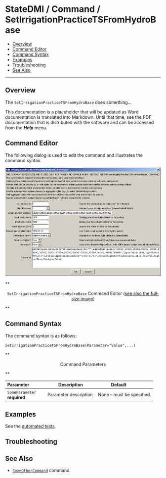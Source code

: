 # StateDMI / Command / SetIrrigationPracticeTSFromHydroBase #

* [Overview](#overview)
* [Command Editor](#command-editor)
* [Command Syntax](#command-syntax)
* [Examples](#examples)
* [Troubleshooting](#troubleshooting)
* [See Also](#see-also)

-------------------------

## Overview ##

The `SetIrrigationPracticeTSFromHydroBase` does something...

This documentation is a placeholder that will be updated as Word documentation is translated into Markdown.
Until that time, see the PDF documentation that is distributed with the software and can be accessed
from the ***Help*** menu.

## Command Editor ##

The following dialog is used to edit the command and illustrates the command syntax.

![SetIrrigationPracticeTSFromHydroBase](SetIrrigationPracticeTSFromHydroBase.png)

**<p style="text-align: center;">
`SetIrrigationPracticeTSFromHydroBase` Command Editor (<a href="../SetIrrigationPracticeTSFromHydroBase.png">see also the full-size image</a>)
</p>**

## Command Syntax ##

The command syntax is as follows:

```text
SetIrrigationPracticeTSFromHydroBase(Parameter="Value",...)
```
**<p style="text-align: center;">
Command Parameters
</p>**

| **Parameter**&nbsp;&nbsp;&nbsp;&nbsp;&nbsp;&nbsp;&nbsp;&nbsp;&nbsp;&nbsp;&nbsp;&nbsp; | **Description** | **Default**&nbsp;&nbsp;&nbsp;&nbsp;&nbsp;&nbsp;&nbsp;&nbsp;&nbsp;&nbsp; |
| --------------|-----------------|----------------- |
|`SomeParameter`<br>**required**|Parameter description.|None – must be specified.|

## Examples ##

See the [automated tests](https://github.com/OpenWaterFoundation/cdss-app-statedmi-main/tree/master/test/regression/commands/SetIrrigationPracticeTSFromHydroBase).

## Troubleshooting ##

## See Also ##

* [`SomeOtherCommand`](../SomeOtherCommand/SomeOtherCommand) command
